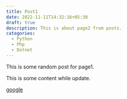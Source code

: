 ```yaml
---
title: Post1
date: 2022-11-11T14:32:16+05:30
draft: true
description: This is about page2 from posts.
categories:
  - Python
  - Php
  - Dotnet
---
```

This is some random post for page1.

This is some content while update.

[google](www.google.com)